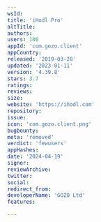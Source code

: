 ```yaml
---
wsId: 
title: 'iHodl Pro'
altTitle: 
authors: 
users: 100
appId: 'com.gozo.client'
appCountry: 
released: '2019-03-28'
updated: '2023-01-11'
version: '4.39.8'
stars: 3.7
ratings: 
reviews: 
size: 
website: 'https://ihodl.com'
repository: 
issue: 
icon: 'com.gozo.client.png'
bugbounty: 
meta: 'removed'
verdict: 'fewusers'
appHashes: 
date: '2024-04-19'
signer: 
reviewArchive: 
twitter: 
social: 
redirect_from: 
developerName: 'GOZO Ltd'
features: 

---
```


